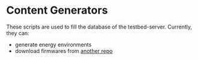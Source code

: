 # Content Generators

These scripts are used to fill the database of the testbed-server. Currently, they can: 

- generate energy environments
- download firmwares from [another repo](https://github.com/orgua/shepherd-targets)
